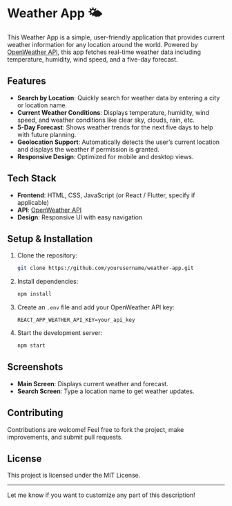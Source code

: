 
# Weather App 🌤️

This Weather App is a simple, user-friendly application that provides current weather information for any location around the world. Powered by [OpenWeather API](https://openweathermap.org/api), this app fetches real-time weather data including temperature, humidity, wind speed, and a five-day forecast. 

## Features

- **Search by Location**: Quickly search for weather data by entering a city or location name.
- **Current Weather Conditions**: Displays temperature, humidity, wind speed, and weather conditions like clear sky, clouds, rain, etc.
- **5-Day Forecast**: Shows weather trends for the next five days to help with future planning.
- **Geolocation Support**: Automatically detects the user’s current location and displays the weather if permission is granted.
- **Responsive Design**: Optimized for mobile and desktop views.

## Tech Stack

- **Frontend**: HTML, CSS, JavaScript (or React / Flutter, specify if applicable)
- **API**: [OpenWeather API](https://openweathermap.org/api)
- **Design**: Responsive UI with easy navigation

## Setup & Installation

1. Clone the repository:
   ```bash
   git clone https://github.com/yourusername/weather-app.git
   ```
2. Install dependencies:
   ```bash
   npm install
   ```
3. Create an `.env` file and add your OpenWeather API key:
   ```plaintext
   REACT_APP_WEATHER_API_KEY=your_api_key
   ```
4. Start the development server:
   ```bash
   npm start
   ```

## Screenshots

- **Main Screen**: Displays current weather and forecast.
- **Search Screen**: Type a location name to get weather updates.
  
## Contributing

Contributions are welcome! Feel free to fork the project, make improvements, and submit pull requests. 

## License

This project is licensed under the MIT License. 

---

Let me know if you want to customize any part of this description!
